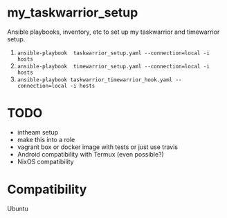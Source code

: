 # my_taskwarrior_setup

Ansible playbooks, inventory, etc to set up my taskwarrior and timewarrior setup.

1. `ansible-playbook  taskwarrior_setup.yaml --connection=local -i hosts`
2. `ansible-playbook  timewarrior_setup.yaml --connection=local -i hosts`
3. `ansible-playbook taskwarrior_timewarrior_hook.yaml --connection=local -i hosts`

# TODO

- intheam setup
- make this into a role
- vagrant box or docker image with tests or just use travis
- Android compatibility with Termux (even possible?)
- NixOS compatibility

# Compatibility

Ubuntu
